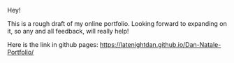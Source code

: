 Hey!

This is a rough draft of my online portfolio. Looking forward to expanding on it, so any and all feedback, will really help!


Here is the link in github pages: https://latenightdan.github.io/Dan-Natale-Portfolio/ 
